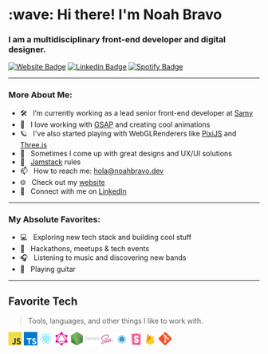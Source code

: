 <h1 align="left" id="macropower-title">:wave: Hi there! I'm Noah Bravo</h1>
<h3 align="left">I am a multidisciplinary front-end developer and digital designer.</h3>

[![Website Badge](https://img.shields.io/badge/website-000000?style=for-the-badge&logo=About.me&logoColor=white)](https://elenabravo.com/)
[![Linkedin Badge](https://img.shields.io/badge/LinkedIn-0077B5?style=for-the-badge&logo=linkedin&logoColor=white)](https://www.linkedin.com/in/elena-bravo/)
[![Spotify Badge](https://img.shields.io/badge/Spotify-1ED760?&style=for-the-badge&logo=spotify&logoColor=white)](https://spoti.fi/34t4OZJ)

---

### More About Me:

- 🛠 &nbsp; I’m currently working as a lead senior front-end developer at [Samy](https://samy.com/)
- 🧦 &nbsp; I love working with [GSAP](https://greensock.com/gsap/) and creating cool animations
- 🪐 &nbsp; I've also started playing with WebGLRenderers like [PixiJS](https://pixijs.com/) and [Three.js](https://threejs.org/)
- 🎨 &nbsp; Sometimes I come up with great designs and UX/UI solutions
- 🚀 &nbsp; [Jamstack](https://jamstack.org/) rules
- 📫 &nbsp; How to reach me: hola@noahbravo.dev
- 🌐 &nbsp; Check out my [website](https://noahbravo.dev/)
- 💬 &nbsp; Connect with me on [LinkedIn](https://www.linkedin.com/in/noah-bravo/)

---

### My Absolute Favorites:

- 💻 &nbsp; Exploring new tech stack and building cool stuff
- 🍕 &nbsp; Hackathons, meetups & tech events
- 🎧 &nbsp; Listening to music and discovering new bands
- 🎸 &nbsp; Playing guitar

---

<h2 align="left" id="macropower-tech">Favorite Tech</h2>

> Tools, languages, and other things I like to work with.

<code><img height="27" src="https://raw.githubusercontent.com/github/explore/80688e429a7d4ef2fca1e82350fe8e3517d3494d/topics/javascript/javascript.png" alt="JavaScript"></code>
<code><img height="27" src="https://raw.githubusercontent.com/github/explore/80688e429a7d4ef2fca1e82350fe8e3517d3494d/topics/typescript/typescript.png" alt="TypeScript"></code>
<code><img height="27" src="https://raw.githubusercontent.com/github/explore/80688e429a7d4ef2fca1e82350fe8e3517d3494d/topics/react/react.png" alt="React"></code>
<code><img height="27" src="https://raw.githubusercontent.com/github/explore/5c058a388828bb5fde0bcafd4bc867b5bb3f26f3/topics/graphql/graphql.png" alt="GraphQL"></code>
<code><img height="27" src="https://raw.githubusercontent.com/github/explore/80688e429a7d4ef2fca1e82350fe8e3517d3494d/topics/nodejs/nodejs.png" alt="Node"></code>
<code><img height="27" src="https://raw.githubusercontent.com/github/explore/80688e429a7d4ef2fca1e82350fe8e3517d3494d/topics/express/express.png" alt="Express"></code>
<code><img height="25" src="https://raw.githubusercontent.com/github/explore/80688e429a7d4ef2fca1e82350fe8e3517d3494d/topics/sass/sass.png" alt="SASS"></code>
<code><img height="25" src="https://raw.githubusercontent.com/github/explore/80688e429a7d4ef2fca1e82350fe8e3517d3494d/topics/webpack/webpack.png" alt="Webpack"></code>
<code><img height="25" src="https://raw.githubusercontent.com/github/explore/80688e429a7d4ef2fca1e82350fe8e3517d3494d/topics/storybook/storybook.png" alt="Storybook"></code>
<code><img height="25" src="https://raw.githubusercontent.com/github/explore/80688e429a7d4ef2fca1e82350fe8e3517d3494d/topics/firebase/firebase.png" alt="Firebase"></code>
<code><img height="27" src="https://raw.githubusercontent.com/devicons/devicon/master/icons/git/git-original.svg" alt="git"></code>

